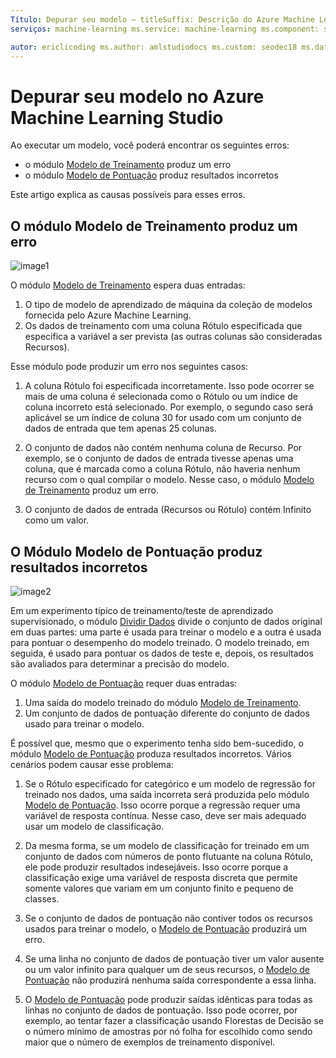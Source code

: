 ```yaml
---
Título: Depurar seu modelo – titleSuffix: Descrição do Azure Machine Learning Studio: Como depurar erros produzidos pelos módulos Modelo de Treinamento e Modelo de Pontuação no Azure Machine Learning Studio.
serviços: machine-learning ms.service: machine-learning ms.component: studio ms.topic: artigo

autor: ericlicoding ms.author: amlstudiodocs ms.custom: seodec18 ms.date: 14/03/2017
---
```

# <a name="debug-your-model-in-azure-machine-learning-studio"></a>Depurar seu modelo no Azure Machine Learning Studio

Ao executar um modelo, você poderá encontrar os seguintes erros:

* o módulo [Modelo de Treinamento][train-model] produz um erro 
* o módulo [Modelo de Pontuação][score-model] produz resultados incorretos 

Este artigo explica as causas possíveis para esses erros.


## <a name="train-model-module-produces-an-error"></a>O módulo Modelo de Treinamento produz um erro

![image1](./media/debug-models/train_model-1.png)

O módulo [Modelo de Treinamento][train-model] espera duas entradas:

1. O tipo de modelo de aprendizado de máquina da coleção de modelos fornecida pelo Azure Machine Learning.
2. Os dados de treinamento com uma coluna Rótulo especificada que especifica a variável a ser prevista (as outras colunas são consideradas Recursos).

Esse módulo pode produzir um erro nos seguintes casos:

1. A coluna Rótulo foi especificada incorretamente. Isso pode ocorrer se mais de uma coluna é selecionada como o Rótulo ou um índice de coluna incorreto está selecionado. Por exemplo, o segundo caso será aplicável se um índice de coluna 30 for usado com um conjunto de dados de entrada que tem apenas 25 colunas.

2. O conjunto de dados não contém nenhuma coluna de Recurso. Por exemplo, se o conjunto de dados de entrada tivesse apenas uma coluna, que é marcada como a coluna Rótulo, não haveria nenhum recurso com o qual compilar o modelo. Nesse caso, o módulo [Modelo de Treinamento][train-model] produz um erro.

3. O conjunto de dados de entrada (Recursos ou Rótulo) contém Infinito como um valor.

## <a name="score-model-module-produces-incorrect-results"></a>O Módulo Modelo de Pontuação produz resultados incorretos

![image2](./media/debug-models/train_test-2.png)

Em um experimento típico de treinamento/teste de aprendizado supervisionado, o módulo [Dividir Dados][split] divide o conjunto de dados original em duas partes: uma parte é usada para treinar o modelo e a outra é usada para pontuar o desempenho do modelo treinado. O modelo treinado, em seguida, é usado para pontuar os dados de teste e, depois, os resultados são avaliados para determinar a precisão do modelo.

O módulo [Modelo de Pontuação][score-model] requer duas entradas:

1. Uma saída do modelo treinado do módulo [Modelo de Treinamento][train-model].
2. Um conjunto de dados de pontuação diferente do conjunto de dados usado para treinar o modelo.

É possível que, mesmo que o experimento tenha sido bem-sucedido, o módulo [Modelo de Pontuação][score-model] produza resultados incorretos. Vários cenários podem causar esse problema:

1. Se o Rótulo especificado for categórico e um modelo de regressão for treinado nos dados, uma saída incorreta será produzida pelo módulo [Modelo de Pontuação][score-model]. Isso ocorre porque a regressão requer uma variável de resposta contínua. Nesse caso, deve ser mais adequado usar um modelo de classificação. 

2. Da mesma forma, se um modelo de classificação for treinado em um conjunto de dados com números de ponto flutuante na coluna Rótulo, ele pode produzir resultados indesejáveis. Isso ocorre porque a classificação exige uma variável de resposta discreta que permite somente valores que variam em um conjunto finito e pequeno de classes.

3. Se o conjunto de dados de pontuação não contiver todos os recursos usados para treinar o modelo, o [Modelo de Pontuação][score-model] produzirá um erro.

4. Se uma linha no conjunto de dados de pontuação tiver um valor ausente ou um valor infinito para qualquer um de seus recursos, o [Modelo de Pontuação][score-model] não produzirá nenhuma saída correspondente a essa linha.

5. O [Modelo de Pontuação][score-model] pode produzir saídas idênticas para todas as linhas no conjunto de dados de pontuação. Isso pode ocorrer, por exemplo, ao tentar fazer a classificação usando Florestas de Decisão se o número mínimo de amostras por nó folha for escolhido como sendo maior que o número de exemplos de treinamento disponível.

<!-- Module References -->
[score-model]: https://msdn.microsoft.com/library/azure/401b4f92-e724-4d5a-be81-d5b0ff9bdb33/
[split]: https://msdn.microsoft.com/library/azure/70530644-c97a-4ab6-85f7-88bf30a8be5f/
[train-model]: https://msdn.microsoft.com/library/azure/5cc7053e-aa30-450d-96c0-dae4be720977/

